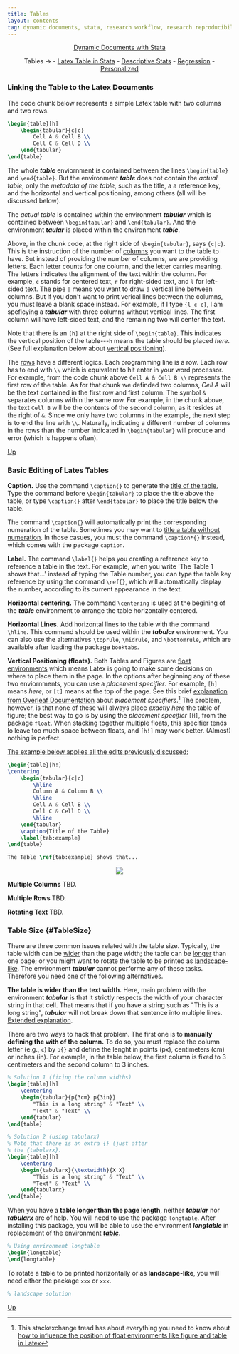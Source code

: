 ```yaml
---
title: Tables
layout: contents
tag: dynamic documents, stata, research workflow, research reproducibility, reproducible research, social sciences
---
```


<a name="Contents"></a>
<p style="text-align: center;">
<a href="https://crenteriam.github.io/training/dynamic-documents/dynamicdocs-stata/">Dynamic Documents with Stata</a>
</p>
<p style="text-align: center;">
Tables &rarr; - <a href="https://crenteriam.github.io/training/dynamic-documents/tables-stata/">Latex Table in Stata</a> - <a href="https://crenteriam.github.io/training/dynamic-documents/tables-descriptives/">Descriptive Stats</a> - <a href="https://crenteriam.github.io/training/dynamic-documents/tables-ols/">Regression</a> - <a href="https://crenteriam.github.io/training/dynamic-documents/tables-personalized/">Personalized</a>
</p>

### Linking the Table to the Latex Documents

The code chunk below represents a simple Latex table with two columns and two rows.

```latex
\begin{table}[h]
    \begin{tabular}{c|c}
        Cell A & Cell B \\
        Cell C & Cell D \\
    \end{tabular}
\end{table}
```

The whole ***table*** enviornment is contained between the lines `\begin{table}` and `\end{table}`. But the environment ***table*** does not contain the *actual table*, only the *metadata of the table*, such as the title, a a reference key, and the horizontal and vertical positioning, among others (all will be discussed below).

The *actual table* is contained within the environment ***tabular*** which is contained between `\begin{tabular}` and `\end{tabular}`. And the environment ***taular*** is placed within the environment ***table***.

Above, in the chunk code, at the right side of `\begin{tabular}`, says `{c|c}`. This is the instruction of the number of <u>columns</u> you want to the table to have. But instead of providing the number of columns, we are providing letters. Each letter counts for one column, and the letter carries meaning. The letters indicates the alignment of the text within the column. For example, `c` stands for centered text, `r` for right-sided text, and `l` for left-sided text. The pipe `|` means you want to draw a vertical line between columns. But if you don't want to print verical lines between the columns, you must leave a blank space instead. For example, if I type `{l c c}`, I am speficying a ***tabular*** with three columns without vertical lines. The first column will have left-sided text, and the remaining two will center the text.

Note that there is an `[h]` at the right side of `\begin{table}`. This indicates the vertical position of the table---`h` means the table should be placed *here*. (See full explanation below about [vertical positioning](#floats)).

The <u>rows</u> have a different logics. Each programming line is a row. Each row has to end with `\\` which is equivalent to hit enter in your word processor. For example, from the code chunk above `Cell A & Cell B \\` represents the first row of the table. As for that chunk we definded two columns, *Cell A* will be the text contained in the first row and first column. The symbol `&` separates columns within the same row. For example, in the chunk above, the text `Cell B` will be the contents of the second column, as it resides at the right of `&`. Since we only have two columns in the example, the next step is to end the line with `\\`. Naturally, indicating a different number of columns in the rows than the number indicated in `\begin{tabular}` will produce and error (which is happens often).

[Up](#Contents)

### Basic Editing of Lates Tables

**Caption.** Use the command `\caption{}` to generate the <u>title of the table.</u> Type the command before `\begin{tabular}` to place the title above the table, or type `\caption{}` after `\end{tabular}` to place the title below the table.

The command `\caption{}` will automatically print the corresponding numeration of the table. Sometimes you may want to [title a table without numeration](https://tex.stackexchange.com/questions/28392/how-to-suppress-caption-numbering-in-a-table). In those casues, you must the command `\caption*{}` instead, which comes with the package `caption`.

**Label.** The command `\label{}` helps you creating a reference key to reference a table in the text. For example, when you write 'The Table 1 shows that...' instead of typing the Table number, you can type the table key reference by using the command `\ref{}`, which will automatically display the number, according to its current appearance in the text.

**Horizontal centering.** The command `\centering` is used at the begining of the ***table*** environment to arrange the table horizontally centered.

**Horizontal Lines.** Add horizontal lines to the table with the command `\hline`. This command should be used within the ***tabular*** environment. You can also use the alternatives `\toprule`, `\midrule`, and `\bottomrule`, which are available after loading the package `booktabs`.

<a name="floats"></a> **Vertical Positioning (floats).** Both Tables and Figures are [float environments](https://en.wikibooks.org/wiki/LaTeX/Floats,_Figures_and_Captions) which means Latex is going to make some decisions on where to place them in the page. In the options after beginning any of these two enviornments, you can use a *placement specifier*. For example, `[h]` means *here*, or `[t]` means at the top of the page. See this brief [explanation from Overleaf Documentation]() about *placement specifiers*.[^1] The problem, however, is that none of these will always place *exactly here* the table of figure; the best way to go is by using the *placement specifier* `[H]`, from the package `float`. When stacking together multiple floats, this specifier tends lo leave too much space between floats, and `[h!]` may work better. (Almost) nothing is perfect.

<u>The example below applies all the edits previously discussed:</u>

```latex
\begin{table}[h!]
\centering
    \begin{tabular}{c|c}
        \hline
        Column A & Column B \\
        \hline
        Cell A & Cell B \\
        Cell C & Cell D \\
        \hline
    \end{tabular}
    \caption{Title of the Table}
    \label{tab:example}
\end{table}

The Table \ref{tab:example} shows that...
```

<div style="text-align:center"><img src ="..." /></div>

**Multiple Columns** TBD.

**Multiple Rows** TBD.

**Rotating Text** TBD.

### Table Size {#TableSize}

There are three common issues related with the table size. Typically, the table width can be <u>wider</u> than the page width; the table can be <u>longer</u> than one page; or you might want to rotate the table to be printed as <u>landscape-like</u>. The environment ***tabular*** cannot performe any of these tasks. Therefore you need one of the following alternatives.

**The table is wider than the text width.** Here, main problem with the environment ***tabular*** is that it strictly respects the width of your character string in that cell. That means that if you have a string such as "This is a long string", ***tabular*** will not break down that sentence into multiple lines. [Extended explanation](https://tex.stackexchange.com/questions/10535/how-to-force-a-table-into-page-width).

There are two ways to hack that problem. The first one is to **manually defining the with of the column.** To do so, you must replace the column letter (e.g., `c`) by `p{}` and define the lenght in points (px), centimeters (cm) or inches (in). For example, in the table below, the first column is fixed to 3 centimeters and the second column to 3 inches.

```latex
% Solution 1 (fixing the column widths)
\begin{table}[h]
    \centering
    \begin{tabular}{p{3cm} p{3in}}
        "This is a long string" & "Text" \\
        "Text" & "Text" \\
    \end{tabular}
\end{table}
```

```latex
% Solution 2 (using tabularx)
% Note that there is an extra {} (just after
% the {tabularx}.
\begin{table}[h]
    \centering
    \begin{tabularx}{\textwidth}{X X}
        "This is a long string" & "Text" \\
        "Text" & "Text" \\
    \end{tabularx}
\end{table}
```

When you have a **table longer than the page length**, neither ***tabular*** nor ***tabularx*** are of help. You will need to use the package `longtable`. After installing this package, you will be able to use the environment ***longtable*** in replacement of the environment <u>***table***</u>.

```latex
% Using environment longtable
\begin{longtable}
\end{longtable}
```

To rotate a table to be printed horizontally or as **landscape-like**, you will need either the package `xxx` or `xxx`.

```latex
% landscape solution
```

[Up](#Contents)

[^1]: This stackexchange tread has about everything you need to know about [how to influence the position of float environments like figure and table in Latex](https://tex.stackexchange.com/questions/39017/how-to-influence-the-position-of-float-environments-like-figure-and-table-in-lat)
